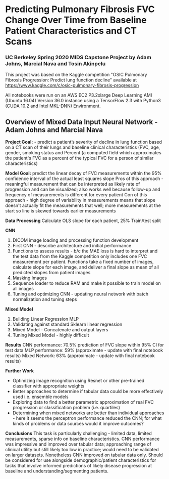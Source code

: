 # Predicting Pulmonary Fibrosis FVC Change Over Time from Baseline Patient Characteristics and CT Scans

### UC Berkeley Spring 2020 MIDS Capstone Project by Adam Johns, Marcial Nava and Tosin Akinpelu

This project was based on the Kaggle competition "OSIC Pulmonary Fibrosis Progression: Predict lung function decline" available at https://www.kaggle.com/c/osic-pulmonary-fibrosis-progression

All notebooks were run on an AWS EC2 P3.2xlarge Deep Learning AMI (Ubuntu 16.04) Version 36.0 instance using a TensorFlow 2.3 with Python3 (CUDA 10.2 and Intel MKL-DNN) Environment.

## Overview of Mixed Data Input Neural Network - Adam Johns and Marcial Nava

**Project Goal:** - predict a patient’s severity of decline in lung function based on a CT scan of their lungs and baseline clinical characteristics (FVC, age, gender, smoking status and Percent (a computed field which approximates the patient's FVC as a percent of the typical FVC for a person of similar characteristics)

**Model Goal:** predict the linear decay of FVC measurements within the 95% confidence interval of the actual least squares slope
Pros of this approach - meaningful measurement that can be interpreted as likely rate of progression and can be visualized; also works well because follow-up and frequency of measurements is different for every patient
Con of this approach - high degree of variability in measurements means that slope doesn't actually fit the measurements that well; more measurements at the start so line is skewed towards earlier measurements

**Data Processing** 
Calculate OLS slope for each patient, 25% Train/test split

**CNN** 
1) DICOM image loading and processing function development
2) First CNN - describe architecture and initial performance
3) Functions to assess results - b/c the MAE loss is hard to interpret and the test data from the Kaggle competition only includes one FVC measurement per patient. Functions take a fixed number of images, calculate slope for each image, and deliver a final slope as mean of all predicted slopes from patient images
4) Masking Images
5) Sequence loader to reduce RAM and make it possible to train model on all images
5) Tuning and optimizing CNN - updating neural network with batch normalization and tuning steps

**Mixed Model** 
1) Building Linear Regression MLP
2) Validating against standard Sklearn linear regression
3) Mixed Model - Concatenate and output layers
4) Tuning Mixed Model - highly difficult

**Results**
CNN performance: 70.5% prediction of FVC slope within 95% CI for test data
MLP performance: 59% (approximate - update with final notebook results)
Mixed Network: 63% (approximate - update with final notebook results)

**Further Work**
- Optimizing image recognition using Resnet or other pre-trained classifier with appropriate weights
- Better approaches to determine if tabular data could be more effectively used i.e. ensemble models
- Exploring data to find a better parametric approximation of real FVC progression or classification problem (i.e. quartiles)
- Determining when mixed networks are better than individual approaches - here it seems the perceptron performance reduced the CNN; for what kinds of problems or data sources would it improve outcomes?

**Conclusions**
This task is particularly challenging - limited data, limited measurements, sparse info on baseline characteristics. CNN performance was impressive and improved over tabular data; approaching range of clinical utility but still likely too low in practice; would need to be validated on larger datasets. Nonetheless CNN improved on tabular data only. Should be considered for use alongside demographic/patient characteristics for tasks that involve informed predictions of likely disease progression at baseline and understanding/segmenting patients.
